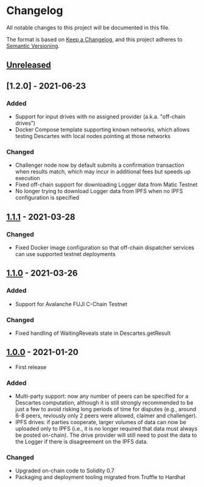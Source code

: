 # Changelog

All notable changes to this project will be documented in this file.

The format is based on [Keep a Changelog](https://keepachangelog.com/en/1.0.0/),
and this project adheres to [Semantic Versioning](https://semver.org/spec/v2.0.0.html).

## [Unreleased]

## [1.2.0] - 2021-06-23

### Added

- Support for input drives with no assigned provider (a.k.a. "off-chain drives")
- Docker Compose template supporting known networks, which allows testing Descartes with local nodes pointing at those networks
### Changed

- Challenger node now by default submits a confirmation transaction when results match, which may incur in additional fees but speeds up execution
- Fixed off-chain support for downloading Logger data from Matic Testnet
- No longer trying to download Logger data from IPFS when no IPFS configuration is specified
## [1.1.1] - 2021-03-28

### Changed

- Fixed Docker image configuration so that off-chain dispatcher services can use supported testnet deployments

## [1.1.0] - 2021-03-26

### Added

- Support for Avalanche FUJI C-Chain Testnet

### Changed

- Fixed handling of WaitingReveals state in Descartes.getResult

## [1.0.0] - 2021-01-20

- First release

### Added

- Multi-party support: now any number of peers can be specified for a Descartes computation, although it is still strongly recommended to be just a few to avoid risking long periods of time for disputes (e.g., around 6-8 peers, reviously only 2 peers were allowed, claimer and challenger).
- IPFS drives: if parties cooperate, larger volumes of data can now be uploaded only to IPFS (i.e., it is no longer required that data must always be posted on-chain). The drive provider will still need to post the data to the Logger if there is disagreement on the IPFS data.

### Changed

- Upgraded on-chain code to Solidity 0.7
- Packaging and deployment tooling migrated from Truffle to Hardhat

[unreleased]: https://github.com/cartesi/descartes/compare/v1.1.1...HEAD
[1.1.1]: https://github.com/cartesi/descartes/releases/tag/v1.1.1
[1.1.0]: https://github.com/cartesi/descartes/releases/tag/v1.1.0
[1.0.0]: https://github.com/cartesi/descartes/releases/tag/v1.0.0
